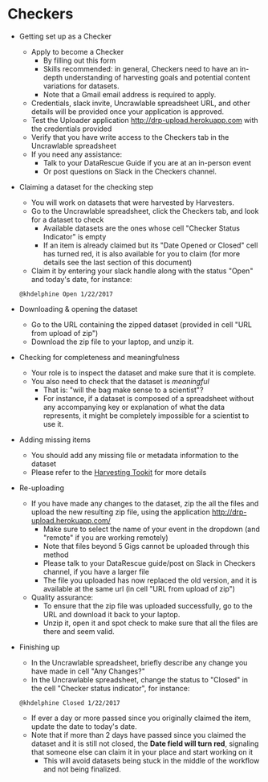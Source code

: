 

# Checkers

- Getting set up as a Checker
  - Apply to become a Checker 
    - By filling out this form 
    - Skills recommended: in general, Checkers need to have an in-depth understanding of harvesting goals and potential content variations for datasets.
    - Note that a Gmail email address is required to apply.
  - Credentials, slack invite, Uncrawlable spreadsheet URL, and other details will be provided once your application is approved.
  - Test the Uploader application http://drp-upload.herokuapp.com with the credentials provided
  - Verify that you have write access to the Checkers tab in the Uncrawlable spreadsheet
  - If you need any assistance:
      - Talk to your DataRescue Guide if you are at an in-person event
      - Or post  questions on Slack in the Checkers channel.

- Claiming a dataset for the checking step 
  - You will work on datasets that were harvested by Harvesters. 
  - Go to the Uncrawlable spreadsheet, click the Checkers tab, and look for a dataset to check
    - Available datasets are the ones whose cell "Checker Status Indicator" is empty
    - If an item is already claimed but its "Date Opened or Closed" cell has turned red, it is also available for you to claim (for more details see the last section of this document)
  - Claim it by entering your slack handle along with the status "Open" and today's date, for instance: 
  ```
  @khdelphine Open 1/22/2017
  ```
  
- Downloading & opening the dataset
  - Go to the URL containing the zipped dataset (provided in cell "URL from upload of zip") 
  - Download the zip file to your laptop, and unzip it.

- Checking for completeness and meaningfulness
  - Your role is to inspect the dataset and make sure that it is complete.
  - You also need to check that the dataset is *meaningful* 
    - That is: "will the bag make sense to a scientist"? 
    - For instance, if a dataset is composed of a spreadsheet without any accompanying key or explanation of what the data represents, it might be completely impossible for a scientist to use it.
   
- Adding missing items
  - You should add any missing file or metadata information to the dataset
  - Please refer to the [Harvesting Tookit](https://github.com/datarefugephilly/workflow/tree/FinalizeRemote-Delphine/harvesting-toolkit) for more details
 
- Re-uploading
  - If you have made any changes to the dataset, zip the all the files and upload the new resulting zip file, using the application http://drp-upload.herokuapp.com/
    - Make sure to select the name of your event in the dropdown (and "remote" if you are working remotely)
    -  Note that files beyond 5 Gigs cannot be uploaded through this method
      - Please talk to your DataRescue guide/post on Slack in Checkers channel, if you have a larger file
    - The file you uploaded has now replaced the old version, and it is available at the same url (in cell "URL from upload of zip")
  - Quality assurance: 
    - To ensure that the zip file was uploaded successfully, go to the URL and download it back to your laptop. 
    - Unzip it, open it and spot check to make sure that all the files are there and seem valid.
  
- Finishing up
  - In the Uncrawlable spreadsheet, briefly describe any change you have made in cell "Any Changes?" 
  - In the Uncrawlable spreadsheet, change the status to "Closed" in the cell "Checker status indicator", for instance: 
  ```
  @khdelphine Closed 1/22/2017
  ```
    - If ever a day or more passed  since you originally claimed the item, update the date to today's date. 
    - Note that if more than 2 days have passed since you claimed the dataset and it is still not closed, the **Date field will turn red**, signaling that someone else can claim it in your place and start working on it
      - This will avoid datasets being stuck in the middle of the workflow and not being finalized.
